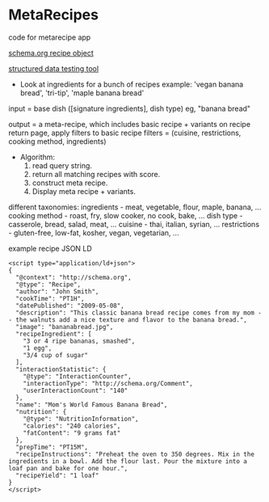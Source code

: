 # MetaRecipes
code for metarecipe app

[schema.org recipe object](https://schema.org/Recipe)

[structured data testing tool](https://developers.google.com/structured-data/testing-tool/)

* Look at ingredients for a bunch of recipes
example: 'vegan banana bread', 'tri-tip', 'maple banana bread'

input = base dish ([signature ingredients], dish type)
eg, "banana bread"

output = a meta-recipe, which includes basic recipe + variants 
	on recipe return page, apply filters to basic recipe
		filters = (cuisine, restrictions, cooking method, ingredients) 

* Algorithm:
	1. read query string.
	2. return all matching recipes with score.
	3. construct meta recipe.
	4. Display meta recipe + variants.










different taxonomies:
	ingredients - meat, vegetable, flour, maple, banana, ... 
	cooking method - roast, fry, slow cooker, no cook, bake, ...
	dish type - casserole, bread, salad, meat, ...
	cuisine - thai, italian, syrian, ...
	restrictions - gluten-free, low-fat, kosher, vegan, vegetarian, ...	



example recipe JSON LD
```
<script type="application/ld+json">
{
  "@context": "http://schema.org",
  "@type": "Recipe",
  "author": "John Smith",
  "cookTime": "PT1H",
  "datePublished": "2009-05-08",
  "description": "This classic banana bread recipe comes from my mom -- the walnuts add a nice texture and flavor to the banana bread.",
  "image": "bananabread.jpg",
  "recipeIngredient": [
    "3 or 4 ripe bananas, smashed",
    "1 egg",
    "3/4 cup of sugar"
  ],
  "interactionStatistic": {
    "@type": "InteractionCounter",
    "interactionType": "http://schema.org/Comment",
    "userInteractionCount": "140"
  },
  "name": "Mom's World Famous Banana Bread",
  "nutrition": {
    "@type": "NutritionInformation",
    "calories": "240 calories",
    "fatContent": "9 grams fat"
  },
  "prepTime": "PT15M",
  "recipeInstructions": "Preheat the oven to 350 degrees. Mix in the ingredients in a bowl. Add the flour last. Pour the mixture into a loaf pan and bake for one hour.",
  "recipeYield": "1 loaf"
}
</script>
```
